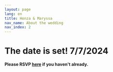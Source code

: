 ```yaml
---
layout: page
lang: en
title: Honza & Maryssa
nav_name: About the wedding
nav_index: 2
---
```

# The date is set! 7/7/2024
**Please RSVP [here](/en/rsvp) if you haven't already.**
